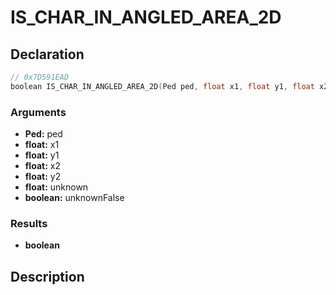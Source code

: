 # IS_CHAR_IN_ANGLED_AREA_2D

## Declaration
```cpp
// 0x7D591EAD
boolean IS_CHAR_IN_ANGLED_AREA_2D(Ped ped, float x1, float y1, float x2, float y2, float unknown, boolean unknownFalse);
```

### Arguments
- **Ped:** ped
- **float:** x1
- **float:** y1
- **float:** x2
- **float:** y2
- **float:** unknown
- **boolean:** unknownFalse

### Results
- **boolean**

## Description
